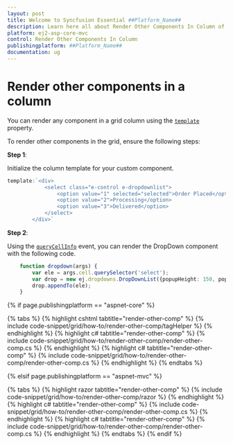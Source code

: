 ```yaml
---
layout: post
title: Welcome to Syncfusion Essential ##Platform_Name##
description: Learn here all about Render Other Components In Column of Syncfusion Essential ##Platform_Name## widgets based on HTML5 and jQuery.
platform: ej2-asp-core-mvc
control: Render Other Components In Column
publishingplatform: ##Platform_Name##
documentation: ug
---
```



# Render other components in a column

You can render any component in a grid column using the [`template`](https://help.syncfusion.com/cr/aspnetcore-js2/Syncfusion.EJ2.Grids.GridColumn.html#Syncfusion_EJ2_Grids_GridColumn_Template) property.

To render other components in the grid, ensure the following steps:

**Step 1**:

Initialize the column template for your custom component.

```typescript
template:`<div>
            <select class="e-control e-dropdownlist">
                <option value="1" selected="selected">Order Placed</option>
                <option value="2">Processing</option>
                <option value="3">Delivered</option>
            </select>
        </div>`

```

**Step 2**:

Using the [`queryCellInfo`](https://help.syncfusion.com/cr/aspnetcore-js2/Syncfusion.EJ2.Grids.Grid.html#Syncfusion_EJ2_Grids_Grid_QueryCellInfo) event, you can render the DropDown component with the following code.

```typescript
    function dropdown(args) {
        var ele = args.cell.querySelector('select');
        var drop = new ej.dropdowns.DropDownList({popupHeight: 150, popupWidth: 150});
        drop.appendTo(ele);
    }

```

{% if page.publishingplatform == "aspnet-core" %}

{% tabs %}
{% highlight cshtml tabtitle="render-other-comp" %}
{% include code-snippet/grid/how-to/render-other-comp/tagHelper %}
{% endhighlight %}
{% highlight c# tabtitle="render-other-comp" %}
{% include code-snippet/grid/how-to/render-other-comp/render-other-comp.cs %}
{% endhighlight %}
{% highlight c# tabtitle="render-other-comp" %}
{% include code-snippet/grid/how-to/render-other-comp/render-other-comp.cs %}
{% endhighlight %}
{% endtabs %}

{% elsif page.publishingplatform == "aspnet-mvc" %}

{% tabs %}
{% highlight razor tabtitle="render-other-comp" %}
{% include code-snippet/grid/how-to/render-other-comp/razor %}
{% endhighlight %}
{% highlight c# tabtitle="render-other-comp" %}
{% include code-snippet/grid/how-to/render-other-comp/render-other-comp.cs %}
{% endhighlight %}
{% highlight c# tabtitle="render-other-comp" %}
{% include code-snippet/grid/how-to/render-other-comp/render-other-comp.cs %}
{% endhighlight %}
{% endtabs %}
{% endif %}

